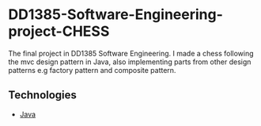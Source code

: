 # DD1385-Software-Engineering-project-CHESS
The final project in DD1385 Software Engineering. I made a chess following the mvc design pattern in Java, also implementing parts from other design patterns e.g factory pattern and composite pattern. 

## Technologies

-   [Java](https://en.wikipedia.org/wiki/Java_(programming_language))
